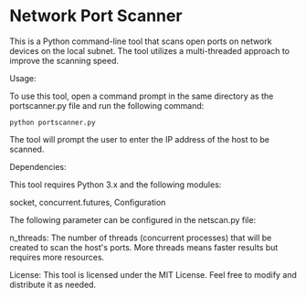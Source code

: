 # Network Port Scanner

This is a Python command-line tool that scans open ports on network devices on the local subnet. The tool utilizes a multi-threaded approach to improve the scanning speed.

Usage:

To use this tool, open a command prompt in the same directory as the portscanner.py file and run the following command:


	python portscanner.py
  
The tool will prompt the user to enter the IP address of the host to be scanned.

Dependencies:

This tool requires Python 3.x and the following modules:

socket,
concurrent.futures,
Configuration


The following parameter can be configured in the netscan.py file:

n_threads: The number of threads (concurrent processes) that will be created to scan the host's ports. More threads means faster results but requires more resources.


License:
This tool is licensed under the MIT License. Feel free to modify and distribute it as needed.



